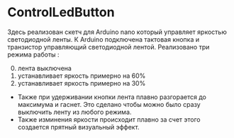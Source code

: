 # ControlLedButton
Здесь реализован скетч для Arduino nano который управляет яркостью светодиодной ленты.
К Arduino подключена тактовая кнопка и транзистор управляющий светодиодной лентой.
Реализовано три режима работы :
  
  0. лента выключена
  1. устанавливает яркость примерно на 60%
  2. устанавливает яркость примерно на 30%

* Также при удерживании кнопки лента плавно разгорается до максимума и гаснет. Это сделано
чтобы можно было сразу выключить ленту из любого режима.
* Также изминения яркости происходит плавно за счет этого создается прятный визуальный эффект.
